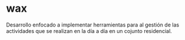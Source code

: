 # wax
Desarrollo enfocado a implementar herramientas para al gestión de las actividades que se realizan en la día a día en un cojunto residencial.
